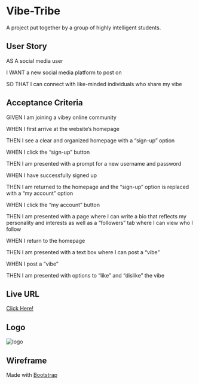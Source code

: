 # Vibe-Tribe
A project put together by a group of highly intelligent students. 

## User Story
AS A social media user

I WANT a new social media platform to post on

SO THAT I can connect with like-minded individuals who share my vibe

## Acceptance Criteria
GIVEN I am joining a vibey online community

WHEN I first arrive at the website’s homepage

THEN I see a clear and organized homepage with a “sign-up” option

WHEN I click the “sign-up” button

THEN I am presented with a prompt for a new username and password

WHEN I have successfully signed up

THEN I am returned to the homepage and the “sign-up” option is replaced with a “my account” option

WHEN I click the “my account” button

THEN I am presented with a page where I can write a bio that reflects my personality and interests as well as a “followers” tab where I can view who I follow

WHEN I return to the homepage

THEN I am presented with a text box where I can post a “vibe”

WHEN I post a “vibe”

THEN I am presented with options to “like” and “dislike” the vibe

## Live URL
[Click Here!](https://cryptic-basin-19014.herokuapp.com/)

## Logo
![logo]()

## Wireframe
Made with [Bootstrap](https://getbootstrap.com/)
